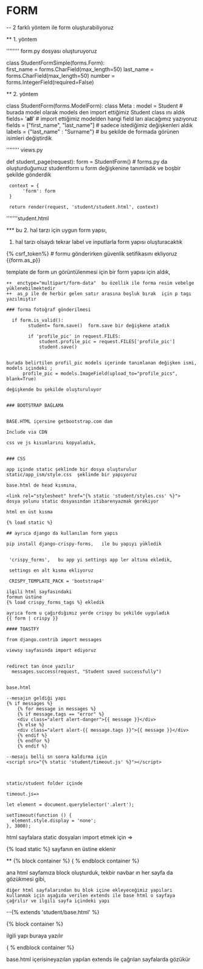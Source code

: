   #  FORM

  -- 2 farklı yöntem ile form oluşturabiliyoruz

  ** 1. yöntem

''''''''  form.py dosyası oluşturuyoruz

class StudentFormSimple(forms.Form):     
     first_name = forms.CharField(max_length=50)
     last_name = forms.CharField(max_length=50)
     number = forms.IntegerField(required=False)

   ** 2. yöntem

class StudentForm(forms.ModelForm):
     class Meta :
          model = Student  # burada model olarak   models den import ettiğimiz Student class ını aldık
          fields= '__all__' # import ettiğimiz modelden hangi field ları alacağımız yazıyoruz
          fields = ["first_name", "last_name"] # sadece istediğimiz değişkenleri aldık
          labels = {"last_name" : "Surname"} # bu şekilde de formada görünen isimleri değiştirdik



        



''''''''    views.py

def student_page(request):
     form = StudentForm()   # forms.py da oluşturduğumuz studentform u form değişkenine tanımladık ve boşbir şekilde gönderdik

     context = {
          'form': form
     }

     return render(request, 'student/student.html', context)

 


'''''''student.html 


*** bu 2. hal  tarzı için uygun form yapsı,
1. hal tarzı olsaydı tekrar label ve inputlarla form yapısı oluşturacaktık



<form action="" method=" POST" enctype="multipart/form-data">

{% csrf_token%}  # formu gönderirken güvenlik setifikasını ekliyoruz
{{form.as_p}}

</form>

template de form un görüntülenmesi için bir form yapısı için aldık, 

    ++  enctype="multipart/form-data"  bu özellik ile forma resim vebelge yüklenebilmektedir
    ++  as_p ile de herbir gelen satır arasına boşluk bırak  için p tagı yazılmıştır

```
### forma fotoğraf gönderilmesi

  if form.is_valid():
        student= form.save()  form.save bir değişkene atadık

        if 'profile_pic' in request.FILES:
            student.profile_pic = request.FILES['profile_pic']
            student.save()


burada belirtilen profil_pic models içerinde tanımlanan değişken ismi, 
models içindeki ;
      profile_pic = models.ImageField(upload_to="profile_pics", blank=True)

değişkende bu şekilde oluşturuluyor


```


```
### BOOTSTRAP BAĞLAMA


BASE.HTML içersine getbootstrap.com dam

Include via CDN 

css ve js kısımlarını kopyaladık, 


### CSS 

app içinde static şeklinde bir dosya oluşturulur
static/app_ism/style.css  şeklinde bir yapıyoruz

base.html de head kısmına, 

<link rel="stylesheet" href="{% static 'student/styles.css' %}">  dosya yolunu static dosyasından itibarenyazmak gerekiyor

html en üst kısma 

{% load static %} 

```


```
## ayrıca django da kullanılan form yapıs 

pip install django-crispy-forms,   ile bu yapıyı yükledik


 'crispy_forms',   bu app yi settings app ler altına ekledik,

 settings en alt kısma ekliyoruz

 CRISPY_TEMPLATE_PACK = 'bootstrap4' 

ilgili html sayfasındaki 
formun üstüne
{% load crispy_forms_tags %} ekledik 

ayrıca form u çağırdığımız yerde crispy bu şekilde uyguladık
{{ form | crispy }}

```




```
#### TOASTFY 

from django.contrib import messages

viewsy sayfasında import ediyoruz


redirect tan önce yazılır 
  messages.success(request, "Student saved successfully")


base.html

--mesajın geldiği yapı
{% if messages %}
    {% for message in messages %}
    {% if message.tags == "error" %}
    <div class="alert alert-danger">{{ message }}</div>
    {% else %}
    <div class="alert alert-{{ message.tags }}">{{ message }}</div>
    {% endif %}
    {% endfor %}
    {% endif %}

--mesajı belli sn sonra kaldırma için
<script src="{% static 'student/timeout.js' %}"></script>

```
```


static/student folder içinde

timeout.js=>

let element = document.querySelector('.alert');

setTimeout(function () {
  element.style.display = 'none';
}, 3000);

```


html sayfalara static dosyaları import etmek için =>  

{% load static %}  sayfanın en üstine eklenir



** {% block container %}
   { % endblock container %}

   ana html sayfamıza block oluşturduk, tekbir navbar ın her sayfa da gözükmesi gibi, 
    
    diğer html sayfalarından bu blok içine ekleyeceğimiz yapıları kullanmak için aşağıda verilen extends ile base html o sayfaya çağrılır ve ilgili sayfa içindeki yapı 

--{% extends 'student/base.html' %}

{% block container %}

 ilgili yapı buraya yazılır

{ % endblock container %}

base.html içerisineyazılan yapılan extends ile çağrılan sayfalarda gözükür